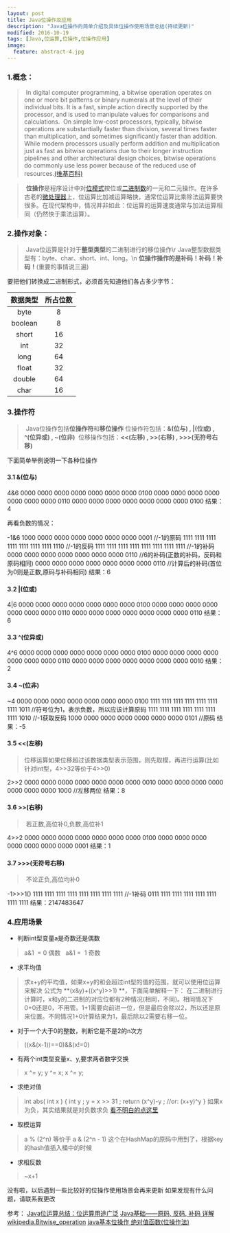 ```yaml
---
layout: post
title: Java位操作及应用
description: "Java位操作的简单介绍及具体位操作使用场景总结(持续更新)"
modified: 2016-10-19
tags: [Java,位运算,位操作,位操作应用]
image:
  feature: abstract-4.jpg
---
```


### 1.概念：

>​    In digital computer programming, a bitwise operation operates on one or more bit patterns or binary numerals at the level of their individual bits. It is a fast, simple action directly supported by the processor, and is used to manipulate values for comparisons and calculations.
>​    On simple low-cost processors, typically, bitwise operations are substantially faster than division, several times faster than multiplication, and sometimes significantly faster than addition. While modern processors usually perform addition and multiplication just as fast as bitwise operations due to their longer instruction pipelines and other architectural design choices, bitwise operations do commonly use less power because of the reduced use of resources.[(维基百科)](https://en.wikipedia.org/wiki/Bitwise_operation)



>​    **位操作**是程序设计中对[位模式](https://zh.wikipedia.org/w/index.php?title=%E4%BD%8D%E6%A8%A1%E5%BC%8F&action=edit&redlink=1)按位或[二进制数](https://zh.wikipedia.org/wiki/%E4%BA%8C%E9%80%B2%E4%BD%8D%E6%95%B8)的一元和二元操作。在许多古老的[微处理器](https://zh.wikipedia.org/wiki/%E5%BE%AE%E5%A4%84%E7%90%86%E5%99%A8)上，位运算比加减运算略快，通常位运算比乘除法运算要快很多。在现代架构中，情况并非如此：位运算的运算速度通常与加法运算相同（仍然快于乘法运算）。

### 2.操作对象：

>​    Java位运算是针对于**整型类型**的二进制进行的移位操作\r
>​    Java整型数据类型有：byte、char、short、int、long。\n
>   **位操作操作的是补码！补码！补码！**(重要的事情说三遍)

要把他们转换成二进制形式，必须首先知道他们各占多少字节：

|  数据类型   | 所占位数 |
| :-----: | :--: |
|  byte   |  8   |
| boolean |  8   |
|  short  |  16  |
|   int   |  32  |
|  long   |  64  |
|  float  |  32  |
| double  |  64  |
|  char   |  16  |

### 3.操作符
>​    Java位操作包括**位操作符**和**移位操作**
>​    位操作符包括：**&(位与) , |(位或) , ^(位异或) , ~(位非)**
>​    位移操作包括：**<<(左移) , >>(右移) , >>>(无符号右移)**

下面简单举例说明一下各种位操作

#### 3.1  &(位与)

4&6
0000 0000 0000 0000 0000 0000 0000 0100
0000 0000 0000 0000 0000 0000 0000 0110
0000 0000 0000 0000 0000 0000 0000 0100
结果：4

再看负数的情况：

-1&6
1000 0000 0000 0000 0000 0000 0000 0001  //-1的原码
1111 1111 1111 1111 1111 1111 1111 1110  //-1的反码
1111 1111 1111 1111 1111 1111 1111 1111  //-1的补码
0000 0000 0000 0000 0000 0000 0000 0110  //6的补码(正数的补码，反码和原码相同)
0000 0000 0000 0000 0000 0000 0000 0110  //计算后的补码(首位为0则是正数,原码与补码相同)
结果：6

#### 3.2  |(位或) 

4|6
0000 0000 0000 0000 0000 0000 0000 0100
0000 0000 0000 0000 0000 0000 0000 0110
0000 0000 0000 0000 0000 0000 0000 0110
结果：6

#### 3.3  ^(位异或)

4^6
0000 0000 0000 0000 0000 0000 0000 0100
0000 0000 0000 0000 0000 0000 0000 0110
0000 0000 0000 0000 0000 0000 0000 0010
结果：2

#### 3.4  ~(位非)

~4
0000 0000 0000 0000 0000 0000 0000 0100
1111 1111 1111 1111 1111 1111 1111 1011  //符号位为1，表示负数，所以应该计算原码
1111 1111 1111 1111 1111 1111 1111 1010  //-1获取反码
1000 0000 0000 0000 0000 0000 0000 0101  //原码
结果：-5

#### 3.5  <<(左移)
>​    位移运算如果位移超过该数据类型表示范围，则先取模，再进行运算(比如针对int型，4>>32等价于4>>0)

2>>2
0000 0000 0000 0000 0000 0000 0000 0010
0000 0000 0000 0000 0000 0000 0000 1000   //左移两位
结果：8

#### 3.6   >>(右移)
>​    若正数,高位补0,负数,高位补1

4>>2
0000 0000 0000 0000 0000 0000 0000 0100
0000 0000 0000 0000 0000 0000 0000 0001
结果：1

#### 3.7  >>>(无符号右移)
>​    不论正负,高位均补0

-1>>>1()
1111 1111 1111 1111 1111 1111 1111 1111  //-1补码
0111 1111 1111 1111 1111 1111 1111 1111
结果：2147483647



### 4.应用场景

* 判断int型变量a是奇数还是偶数
>a&1  = 0 偶数   a&1 =  1 奇数 

* 求平均值
>求x+y的平均值，如果x+y的和会超过int型的值的范围，就可以使用位运算来解决
>公式为 **(x&y)+((x^y)>>1) **，下面简单解释一下：
>在二进制进行计算时，x和y的二进制的对应位都有2种情况(相同，不同)。相同情况下0+0还是0，不用管。1+1需要向前进一位，但是最后会除以2，所以还是原来位置。不同情况1+0计算结果为1，最后除以2需要右移一位。

* 对于一个大于0的整数，判断它是不是2的n次方
>((x&(x-1))==0)&&(x!=0)

* 有两个int类型变量x、y,要求两者数字交换
>x ^= y; 
>y ^= x; 
>x ^= y;

* 求绝对值
> int abs( int x ) 
> { 
>   int y ; 
>   y = x >> 31 ; 
>   return (x^y)-y ; //or: (x+y)^y 
> }
> 如果x为负，其实结果就是对负数求负
> [看不明白的点这里](https://my.oschina.net/yumifan/blog/221890)

* 取模运算
> a % (2^n) 等价于 a & (2^n - 1) 
> 这个在HashMap的原码中用到了，根据key的hash值插入桶中的时候

* 求相反数
>~x+1

没有啦，以后遇到一些比较好的位操作使用场景会再来更新
如果发现有什么问题，请联系我更改

参考：
[Java位运算总结：位运算用途广泛](http://www.52ij.com/jishu/102.html)
[Java基础——原码, 反码, 补码 详解](http://www.linuxidc.com/Linux/2015-02/113863.htm)
[wikipedia.Bitwise_operation](https://en.wikipedia.org/wiki/Bitwise_operation)
[java基本位操作 ](http://blog.sina.com.cn/s/blog_4df91b180100uim5.html)
[绝对值函数(位操作法)](https://my.oschina.net/yumifan/blog/221890)